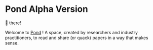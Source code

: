 # Pond Alpha Version

👋 there! 

Welcome to [Pond](https://www.entepond.com/) ! A space, created by researchers and industry practitioners, to read and share (or quack) papers in a way that makes sense.
